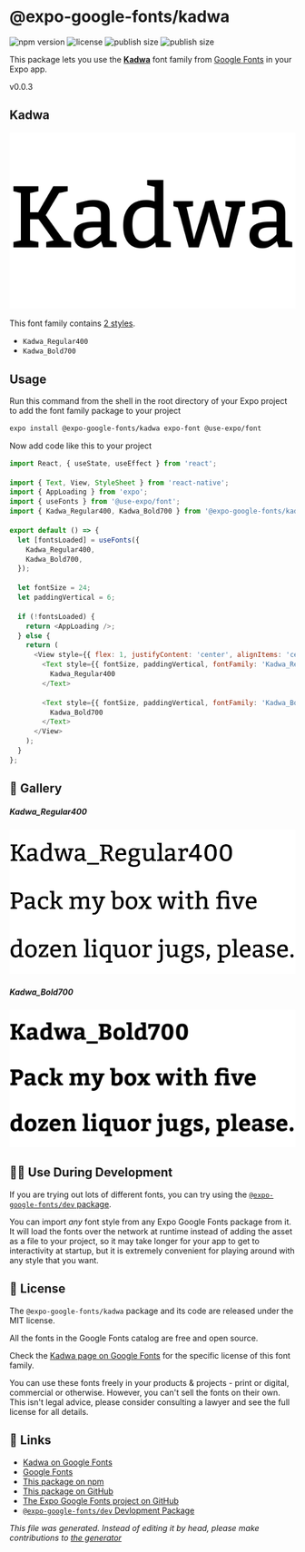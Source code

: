 # @expo-google-fonts/kadwa

![npm version](https://flat.badgen.net/npm/v/@expo-google-fonts/kadwa)
![license](https://flat.badgen.net/github/license/expo/google-fonts)
![publish size](https://flat.badgen.net/packagephobia/install/@expo-google-fonts/kadwa)
![publish size](https://flat.badgen.net/packagephobia/publish/@expo-google-fonts/kadwa)

This package lets you use the [**Kadwa**](https://fonts.google.com/specimen/Kadwa) font family from [Google Fonts](https://fonts.google.com/) in your Expo app.

v0.0.3

## Kadwa

![Kadwa](./font-family.png)

This font family contains [2 styles](#gallery).

- `Kadwa_Regular400`
- `Kadwa_Bold700`

## Usage

Run this command from the shell in the root directory of your Expo project to add the font family package to your project
```sh
expo install @expo-google-fonts/kadwa expo-font @use-expo/font
```

Now add code like this to your project
```js
import React, { useState, useEffect } from 'react';

import { Text, View, StyleSheet } from 'react-native';
import { AppLoading } from 'expo';
import { useFonts } from '@use-expo/font';
import { Kadwa_Regular400, Kadwa_Bold700 } from '@expo-google-fonts/kadwa';

export default () => {
  let [fontsLoaded] = useFonts({
    Kadwa_Regular400,
    Kadwa_Bold700,
  });

  let fontSize = 24;
  let paddingVertical = 6;

  if (!fontsLoaded) {
    return <AppLoading />;
  } else {
    return (
      <View style={{ flex: 1, justifyContent: 'center', alignItems: 'center' }}>
        <Text style={{ fontSize, paddingVertical, fontFamily: 'Kadwa_Regular400' }}>
          Kadwa_Regular400
        </Text>

        <Text style={{ fontSize, paddingVertical, fontFamily: 'Kadwa_Bold700' }}>
          Kadwa_Bold700
        </Text>
      </View>
    );
  }
};

```

## 🔡 Gallery

##### Kadwa_Regular400
![Kadwa_Regular400](./5b5f18ab4eefeddcf41f6246b7bdc63d6971c57ff6d628b86fc955f8eacc2e01.ttf.png)

##### Kadwa_Bold700
![Kadwa_Bold700](./2355f2b7cea1ab51a7388a8586f175dbb411a58e530e26b1f86b5a62ca80faa2.ttf.png)


## 👩‍💻 Use During Development

If you are trying out lots of different fonts, you can try using the [`@expo-google-fonts/dev` package](https://github.com/expo/google-fonts/tree/master/font-packages/dev#readme).

You can import *any* font style from any Expo Google Fonts package from it. It will load the fonts
over the network at runtime instead of adding the asset as a file to your project, so it may take longer
for your app to get to interactivity at startup, but it is extremely convenient
for playing around with any style that you want.

## 📖 License

The `@expo-google-fonts/kadwa` package and its code are released under the MIT license.

All the fonts in the Google Fonts catalog are free and open source.

Check the [Kadwa page on Google Fonts](https://fonts.google.com/specimen/Kadwa) for the specific license of this font family.

You can use these fonts freely in your products & projects - print or digital, commercial or otherwise. However, you can't sell the fonts on their own. This isn't legal advice, please consider consulting a lawyer and see the full license for all details.

## 🔗 Links

- [Kadwa on Google Fonts](https://fonts.google.com/specimen/Kadwa)
- [Google Fonts](https://fonts.google.com/)
- [This package on npm](https://www.npmjs.com/package/@expo-google-fonts/kadwa)
- [This package on GitHub](https://github.com/expo/google-fonts/tree/master/font-packages/kadwa)
- [The Expo Google Fonts project on GitHub](https://github.com/expo/google-fonts)
- [`@expo-google-fonts/dev` Devlopment Package](https://github.com/expo/google-fonts/tree/master/font-packages/dev)


*This file was generated. Instead of editing it by head, please make contributions to [the generator](https://github.com/expo/google-fonts/tree/master/packages/generator)*
